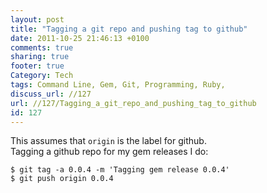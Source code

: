 ```yaml
---
layout: post
title: "Tagging a git repo and pushing tag to github"
date: 2011-10-25 21:46:13 +0100 
comments: true
sharing: true
footer: true
Category: Tech
tags: Command Line, Gem, Git, Programming, Ruby,
discuss_url: //127
url: //127/Tagging_a_git_repo_and_pushing_tag_to_github
id: 127
---
```

This assumes that `origin` is the label for github.   
Tagging a github repo for my gem releases I do:

    $ git tag -a 0.0.4 -m 'Tagging gem release 0.0.4'
    $ git push origin 0.0.4
